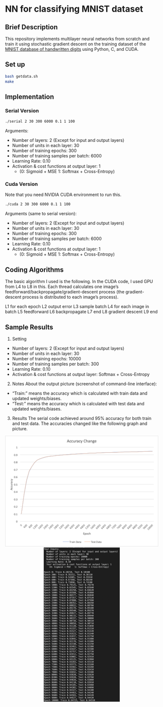 # NN for classifying MNIST dataset
## Brief Description
This repository implements multilayer neural networks from scratch and train it using stochastic gradient descent on the training dataset of the [MNIST database of handwritten digits](http://yann.lecun.com/exdb/mnist/) using Python, C, and CUDA.

## Set up
``` sh
bash getdata.sh
make
```

## Implementation
### Serial Version
``` sh
./serial 2 30 300 6000 0.1 1 100
```
Arguments:
- Number of layers: 2 (Except for input and output layers)
- Number of units in each layer: 30
- Number of training epochs: 300
- Number of training samples per batch: 6000
- Learning Rate: 0.10
- Activation & cost functions at output layer: 1 
  - (0: Sigmoid + MSE  1: Softmax + Cross-Entropy)

### Cuda Version
Note that you need NVIDIA CUDA environment to run this.
``` sh
./cuda 2 30 300 6000 0.1 1 100
```
Arguments (same to serial version):
- Number of layers: 2 (Except for input and output layers)
- Number of units in each layer: 30
- Number of training epochs: 300
- Number of training samples per batch: 6000
- Learning Rate: 0.10
- Activation & cost functions at output layer: 1 
  - (0: Sigmoid + MSE  1: Softmax + Cross-Entropy)

## Coding Algorithms
The basic algorithm I used is the following. In the CUDA code, I used GPU from L4 to L8 in this. Each thread calculates one image’s feedforward/backpropagate/gradient-descent process (the gradient-descent process is distributed to each image’s process).

L1  for each epoch
L2      output error
L3      sample batch
L4      for each image in batch
L5          feedforward
L6          backpropagate
L7      end
L8      gradient descent
L9  end

## Sample Results
1. Setting
  - Number of layers: 2 (Except for input and output layers)
  - Number of units in each layer: 30
  - Number of training epochs: 10000
  - Number of training samples per batch: 300
  - Learning Rate: 0.10
  - Activation & cost functions at output layer: Softmax + Cross-Entropy

2. Notes
About the output picture (screenshot of command-line interface):
  - “Train:” means the accuracy which is calculated with train data and updated weights/biases.
  - “Test:” means the accuracy which is calculated with test data and updated weights/biases.

3. Results
The serial code achieved around 95% accuracy for both train and test data. The accuracies changed like the following graph and picture. 

<p align="center">
  <img src="./images/accuracy_change.png" width="600" alt="accuracy_change">
  <img src="./images/raw_output.png" width="250" alt="raw_output">
</p>



